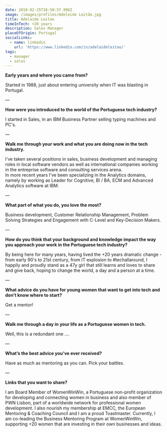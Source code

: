```yaml
---
date: 2018-02-25T16:50:57.996Z
image: /images/profiles/Adeleide Leitão.jpg
title: Adelaide Leitao
timeInTech: +20 years
description: Sales Manager
placeOfOrigin: Portugal
socialLinks:
  - name: linkedin
    url: 'https://www.linkedin.com/in/adelaideleitao/'
tags:
  - manager
  - sales
---
```

**Early years and where you came from?**

Started in 1988, just about entering university when IT was blasting in Portugal.

—

**How were you introduced to the world of the Portuguese tech industry?**

I started in Sales, in an IBM Business Partner selling typing machines and PC's.

—

**Walk me through your work and what you are doing now in the tech industry.**

I've taken several positions in sales, business development and managing roles in local software vendors as well as international companies working in the entreprise software and consulting services arena.  
In more recent years I've been specializing in the Analytics domains, namely by working as Leader for Cognitive, BI / BA, ECM and Advanced Analytics software  at IBM.


—

**What part of what you do, you love the most?**

Business development, Customer Relationship Management, Problem Solving Strategies and Engagement with C-Level and Key-Decision Makers.

—

**How do you think that your background and knowledge impact the way you approach your work in the Portuguese tech industry?**

By being here for many years, having lived the +20 years dramatic change - from early 90's to 21st century, from IT explosion to #techallaround, I happily and proudly stand as a 47y girl that still learns and loves to share and give back, hoping to change the world, a day and a person at a  time.

—


**What advice do you have for young women that want to get into tech and don’t know where to start?**

Get a mentor!

—

**Walk me through a day in your life as a Portuguese women in tech.**

Well, this is a redundant one ....

—

**What’s the best advice you’ve ever received?**

Have as much as mentoring as you can.
Pick your battles.

—

**Links that you want to share?**


I am Board Member of WomenWinWin, a Portuguese non-profit organization for developing and connecting women in business and also member of PWN Lisbon, part of a worldwide network for professional women development.
I also nourish my membership at EMCC, the European Mentoring & Coaching Council     and I am a proud Toastmaster.
Currently, I am co-leading the Business Mentoring Program at WomenWinWin, supporting +20 women that are investing in their own businesses and ideas.


